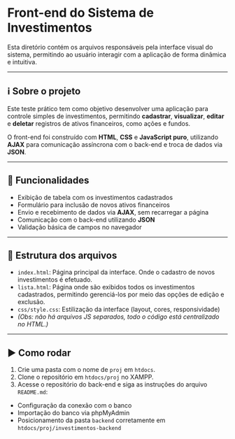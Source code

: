 # Front-end do Sistema de Investimentos

Esta diretório contém os arquivos responsáveis pela interface visual do sistema, permitindo ao usuário interagir com a aplicação de forma dinâmica e intuitiva.

---

## ℹ️ Sobre o projeto

Este teste prático tem como objetivo desenvolver uma aplicação para controle simples de investimentos, permitindo **cadastrar**, **visualizar**, **editar** e **deletar** registros de ativos financeiros, como ações e fundos.

O front-end foi construído com **HTML**, **CSS** e **JavaScript puro**, utilizando **AJAX** para comunicação assíncrona com o back-end e troca de dados via **JSON**.

---

## 📌 Funcionalidades

- Exibição de tabela com os investimentos cadastrados
- Formulário para inclusão de novos ativos financeiros
- Envio e recebimento de dados via **AJAX**, sem recarregar a página
- Comunicação com o back-end utilizando **JSON**
- Validação básica de campos no navegador

---

## 📂 Estrutura dos arquivos

- `index.html`: Página principal da interface. Onde o cadastro de novos investimentos é efetuado.
- `lista.html`: Página onde são exibidos todos os investimentos cadastrados, permitindo gerenciá-los por meio das opções de edição e exclusão.
- `css/style.css`: Estilização da interface (layout, cores, responsividade)
- *(Obs: não há arquivos JS separados, todo o código está centralizado no HTML.)*

---

## ▶️ Como rodar

1. Crie uma pasta com o nome de `proj` em `htdocs`.
1. Clone o repositório em `htdocs/proj` no XAMPP.
3. Acesse o repositório do back-end e siga as instruções do arquivo `README.md`:
- Configuração da conexão com o banco
- Importação do banco via phpMyAdmin
- Posicionamento da pasta `backend` corretamente em `htdocs/proj/investimentos-backend`

